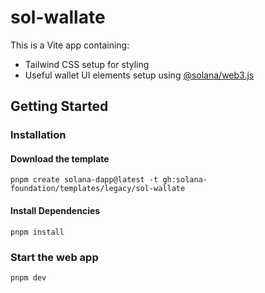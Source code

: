 # sol-wallate

This is a Vite app containing:

- Tailwind CSS setup for styling
- Useful wallet UI elements setup using [@solana/web3.js](https://www.npmjs.com/package/@solana/web3.js)

## Getting Started

### Installation

#### Download the template

```shell
pnpm create solana-dapp@latest -t gh:solana-foundation/templates/legacy/sol-wallate
```

#### Install Dependencies

```shell
pnpm install
```

### Start the web app

```shell
pnpm dev
```
